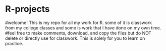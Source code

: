 # R-projects
#welcome! This is my repo for all my work for R. some of it is classwork from my college classes and some is work that I have done on my own time. 
#feel free to make comments, download, and copy the files but do NOT delete or directly use for classwork. This is solely for you to learn on practice.
